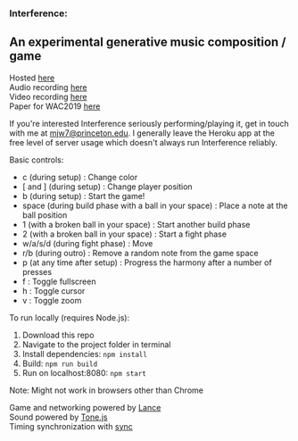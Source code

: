 ### Interference: 
An experimental generative music composition / game
---
Hosted [here](interference.herokuapp.com)  
Audio recording [here](https://soundcloud.com/user-519512177/interference-042019)  
Video recording [here](https://www.youtube.com/watch?v=C-5P3hXuGfs)  
Paper for WAC2019 [here](https://www.ntnu.edu/documents/1282113268/1290797448/WAC2019-CameraReadySubmission-43.pdf/c2dec2c2-c34a-122d-be16-465082b3afbd?t=1575329716758)  

If you're interested Interference seriously performing/playing it, get in touch with me at mjw7@princeton.edu.
I generally leave the Heroku app at the free level of server usage which doesn't always run Interference reliably.

Basic controls:
- c (during setup) : Change color
- [ and ] (during setup) : Change player position
- b (during setup) : Start the game!
- space (during build phase with a ball in your space) : Place a note at the ball position
- 1 (with a broken ball in your space) : Start another build phase
- 2 (with a broken ball in your space) : Start a fight phase
- w/a/s/d (during fight phase) : Move
- r/b (during outro) : Remove a random note from the game space
- p (at any time after setup) : Progress the harmony after a number of presses
- f : Toggle fullscreen
- h : Toggle cursor
- v : Toggle zoom

To run locally (requires Node.js):
1. Download this repo
2. Navigate to the project folder in terminal
3. Install dependencies: `npm install`
4. Build: `npm run build`
5. Run on localhost:8080: `npm start`

Note:
Might not work in browsers other than Chrome

Game and networking powered by [Lance](http://lance.gg/)  
Sound powered by [Tone.js](https://tonejs.github.io/)  
Timing synchronization with [sync](https://github.com/collective-soundworks/sync) 
